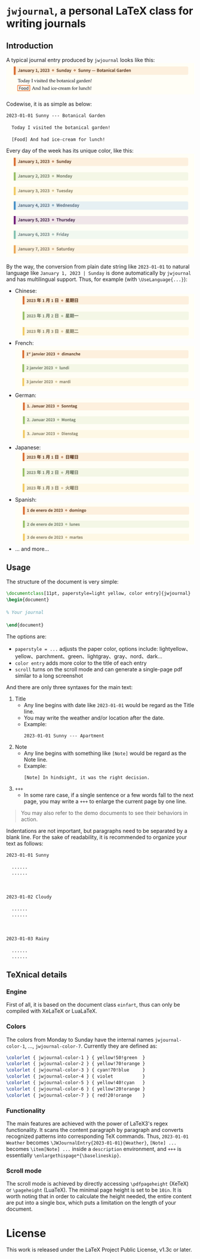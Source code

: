 <!-- Copyright (C) 2023 by Jinwen XU -->

# `jwjournal`, a personal LaTeX class for writing journals

## Introduction

A typical journal entry produced by `jwjournal` looks like this:
![image](https://github.com/Jinwen-XU/jwjournal/raw/main/screenshots/demo1.png)

Codewise, it is as simple as below:
```
2023-01-01 Sunny --- Botanical Garden

  Today I visited the botanical garden!

  [Food] And had ice-cream for lunch!
```

Every day of the week has its unique color, like this:
![image](https://github.com/Jinwen-XU/jwjournal/raw/main/screenshots/demo2.png)

By the way, the conversion from plain date string like `2023-01-01` to natural language like `January 1, 2023 | Sunday` is done automatically by `jwjournal` and has multilingual support. Thus, for example (with `\UseLanguage{...}`):
- Chinese: ![image](https://github.com/Jinwen-XU/jwjournal/raw/main/screenshots/demo3-cn.png)
- French: ![image](https://github.com/Jinwen-XU/jwjournal/raw/main/screenshots/demo3-fr.png)
- German: ![image](https://github.com/Jinwen-XU/jwjournal/raw/main/screenshots/demo3-de.png)
- Japanese: ![image](https://github.com/Jinwen-XU/jwjournal/raw/main/screenshots/demo3-jp.png)
- Spanish: ![image](https://github.com/Jinwen-XU/jwjournal/raw/main/screenshots/demo3-es.png)
- ... and more...

## Usage

The structure of the document is very simple:
```latex
\documentclass[11pt, paperstyle=light yellow, color entry]{jwjournal}
\begin{document}

% Your journal

\end{document}
```
The options are:
- `paperstyle = ...` adjusts the paper color, options include: lightyellow、yellow、parchment、green、lightgray、gray、nord、dark...
- `color entry` adds more color to the title of each entry
- `scroll` turns on the scroll mode and can generate a single-page pdf similar to a long screenshot

And there are only three syntaxes for the main text:
1) Title
    - Any line begins with date like `2023-01-01` would be regard as the Title line.
    - You may write the weather and/or location after the date.
    - Example:
      ```
      2023-01-01 Sunny --- Apartment
      ```
2) Note
    - Any line begins with something like `[Note]` would be regard as the Note line.
    - Example:
      ```
      [Note] In hindsight, it was the right decision.
      ```
3) `+++`
    - In some rare case, if a single sentence or a few words fall to the next page, you may write a `+++` to enlarge the current page by one line.

> You may also refer to the demo documents to see their behaviors in action.

Indentations are not important, but paragraphs need to be separated by a blank line. For the sake of readability, it is recommended to organize your text as follows:
```
2023-01-01 Sunny

  ......
  ......



2023-01-02 Cloudy

  ......
  ......



2023-01-03 Rainy

  ......
  ......
```

## TeXnical details

### Engine
First of all, it is based on the document class `einfart`, thus can only be compiled with XeLaTeX or LuaLaTeX.

### Colors
The colors from Monday to Sunday have the internal names `jwjournal-color-1`, ..., `jwjournal-color-7`. Currently they are defined as:
```latex
\colorlet { jwjournal-color-1 } { yellow!50!green  }
\colorlet { jwjournal-color-2 } { yellow!70!orange }
\colorlet { jwjournal-color-3 } { cyan!70!blue     }
\colorlet { jwjournal-color-4 } { violet           }
\colorlet { jwjournal-color-5 } { yellow!40!cyan   }
\colorlet { jwjournal-color-6 } { yellow!20!orange }
\colorlet { jwjournal-color-7 } { red!20!orange    }
```

### Functionality
The main features are achieved with the power of LaTeX3's regex functionality. It scans the content paragraph by paragraph and converts recognized patterns into corresponding TeX commands. Thus, `2023-01-01 Weather` becomes `\JWJournalEntry{2023-01-01}{Weather}`, `[Note] ...` becomes `\item[Note] ...` inside a `description` environment, and `+++` is essentially `\enlargethispage*{\baselineskip}`.

### Scroll mode
The scroll mode is achieved by directly accessing `\pdfpageheight` (XeTeX) or `\pageheight` (LuaTeX). The minimal page height is set to be `10in`. It is worth noting that in order to calculate the height needed, the entire content are put into a single box, which puts a limitation on the length of your document.

# License

This work is released under the LaTeX Project Public License, v1.3c or later.
